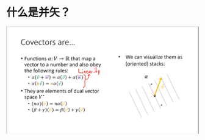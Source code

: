 什么是并矢？
===
![](https://github.com/Hahany/Mathematical-methods/blob/master/tensor/image/covector.bmp?raw=true)
